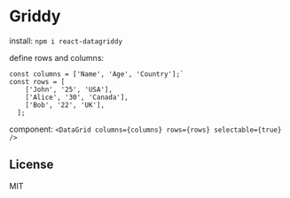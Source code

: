 # Griddy

install: 
`npm i react-datagriddy`

define rows and columns: 
```
const columns = ['Name', 'Age', 'Country'];`
const rows = [
    ['John', '25', 'USA'],
    ['Alice', '30', 'Canada'],
    ['Bob', '22', 'UK'],
  ];
```

component: 
`<DataGrid columns={columns} rows={rows} selectable={true} />`


## License

MIT
